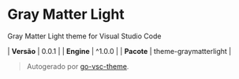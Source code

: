 # Gray Matter Light

Gray Matter Light theme for Visual Studio Code

| **Versão** | 0.0.1 |
| **Engine** | ^1.0.0 |
| **Pacote** | theme-graymatterlight |

> Autogerado por [go-vsc-theme](https://github.com/natalbu/go-vsc-theme).
